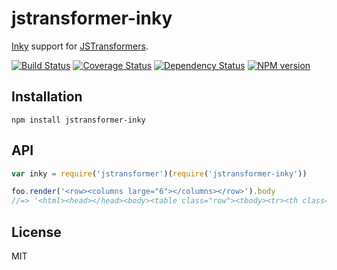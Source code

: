 # jstransformer-inky

[Inky](https://github.com/zurb/inky) support for [JSTransformers](http://github.com/jstransformers).

[![Build Status](https://img.shields.io/travis/jstransformers/jstransformer-inky/master.svg)](https://travis-ci.org/jstransformers/jstransformer-inky)
[![Coverage Status](https://img.shields.io/codecov/c/github/jstransformers/jstransformer-inky/master.svg)](https://codecov.io/gh/jstransformers/jstransformer-inky)
[![Dependency Status](https://img.shields.io/david/jstransformers/jstransformer-inky/master.svg)](http://david-dm.org/jstransformers/jstransformer-inky)
[![NPM version](https://img.shields.io/npm/v/jstransformer-inky.svg)](https://www.npmjs.org/package/jstransformer-inky)

## Installation

    npm install jstransformer-inky

## API

```js
var inky = require('jstransformer')(require('jstransformer-inky'))

foo.render('<row><columns large="6"></columns></row>').body
//=> '<html><head></head><body><table class="row"><tbody><tr><th class="small-12 large-6 columns first last"><table><tr><th></th></tr></table></th></tr></tbody></table></body></html>'
```

## License

MIT
